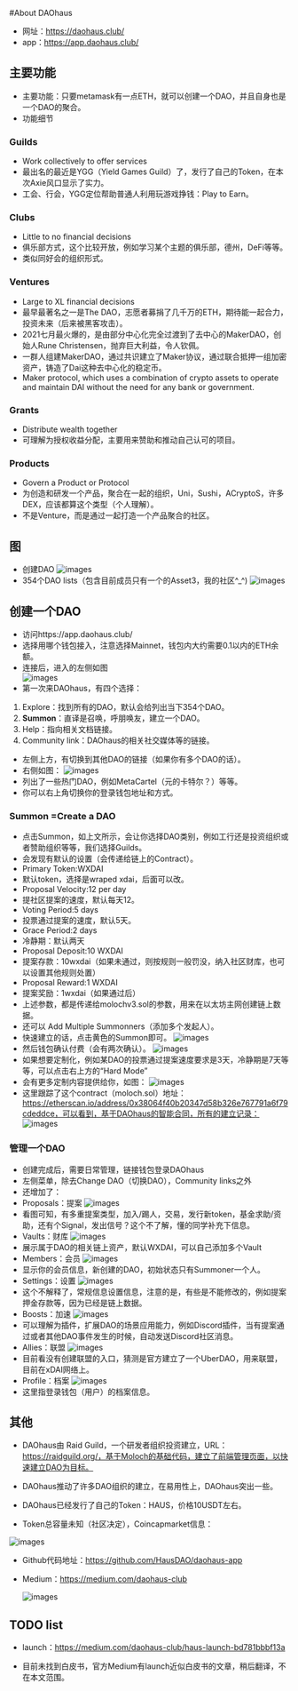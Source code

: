 #About DAOhaus
+ 网址：https://daohaus.club/
+ app：https://app.daohaus.club/
## 主要功能
+ 主要功能：只要metamask有一点ETH，就可以创建一个DAO，并且自身也是一个DAO的聚合。
+ 功能细节
### Guilds
+ Work collectively to offer services
+ 最出名的最近是YGG（Yield Games Guild）了，发行了自己的Token，在本次Axie风口显示了实力。
+ 工会、行会，YGG定位帮助普通人利用玩游戏挣钱：Play to Earn。

### Clubs
+ Little to no financial decisions
+ 俱乐部方式，这个比较开放，例如学习某个主题的俱乐部，德州，DeFi等等。
+ 类似同好会的组织形式。

### Ventures
+ Large to XL financial decisions
+ 最早最著名之一是The DAO，志愿者募捐了几千万的ETH，期待能一起合力，投资未来（后来被黑客攻击）。
+ 2021七月最火爆的，是由部分中心化完全过渡到了去中心的MakerDAO，创始人Rune Christensen，抛弃巨大利益，令人钦佩。
+ 一群人组建MakerDAO，通过共识建立了Maker协议，通过联合抵押一组加密资产，铸造了Dai这种去中心化的稳定币。
+ Maker protocol, which uses a combination of crypto assets to operate and maintain DAI without the need for any bank or government. 


### Grants
+ Distribute wealth together
+ 可理解为授权收益分配，主要用来赞助和推动自己认可的项目。

### Products
+ Govern a Product or Protocol
+ 为创造和研发一个产品，聚合在一起的组织，Uni，Sushi，ACryptoS，许多DEX，应该都算这个类型（个人理解）。
+ 不是Venture，而是通过一起打造一个产品聚合的社区。
## 图
+ 创建DAO
![images](images/daohaus-summon.png)
+ 354个DAO lists（包含目前成员只有一个的Asset3，我的社区^_^)
![images](images/daohaus-dao-list.png)

  
## 创建一个DAO
+ 访问https://app.daohaus.club/
+ 选择用哪个钱包接入，注意选择Mainnet，钱包内大约需要0.1以内的ETH余额。
+ 连接后，进入的左侧如图
 <br/>![images](images/inital-left.png)
+ 第一次来DAOhaus，有四个选择：
1.	Explore：找到所有的DAO，默认会给列出当下354个DAO。
2.	**Summon**：直译是召唤，呼朋唤友，建立一个DAO。
3.	Help：指向相关文档链接。
4.	Community link：DAOhaus的相关社交媒体等的链接。
+ 左侧上方，有切换到其他DAO的链接（如果你有多个DAO的话）。
+ 右侧如图：
![images](images/inital-right.png)
+ 列出了一些热门DAO，例如MetaCartel（元的卡特尔？）等等。
+ 你可以右上角切换你的登录钱包地址和方式。
### Summon =Create a DAO
+ 点击Summon，如上文所示，会让你选择DAO类别，例如工行还是投资组织或者赞助组织等等，我们选择Guilds。
+ 会发现有默认的设置（会传递给链上的Contract）。
+ Primary Token:WXDAI
+ 默认token，选择是wraped xdai，后面可以改。
+ Proposal Velocity:12 per day
+ 提社区提案的速度，默认每天12。
+ Voting Period:5 days
+ 投票通过提案的速度，默认5天。
+ Grace Period:2 days
+ 冷静期：默认两天
+ Proposal Deposit:10 WXDAI
+ 提案存款：10wxdai（如果未通过，则按规则一般罚没，纳入社区财库，也可以设置其他规则处置）
+ Proposal Reward:1 WXDAI
+ 提案奖励：1wxdai（如果通过后）
+ 上述参数，都是传递给molochv3.sol的参数，用来在以太坊主网创建链上数据。
+ 还可以 Add Multiple Summonners（添加多个发起人）。
+ 快速建立的话，点击黄色的Summon即可。
![images](images/summon.png)
+ 然后钱包确认付费（会有两次确认）。
![images](images/summon-2.png)
+ 如果想要定制化，例如某DAO的投票通过提案速度要求是3天，冷静期是7天等等，可以点击右上方的“Hard Mode”
+ 会有更多定制内容提供给你，如图：
![images](images/hard-mode.png)
+ 这里跟踪了这个contract（moloch.sol）地址：https://etherscan.io/address/0x38064f40b20347d58b326e767791a6f79cdeddce，可以看到，基于DAOhaus的智能合同，所有的建立记录：
![images](images/contracts.png)
### 管理一个DAO
+ 创建完成后，需要日常管理，链接钱包登录DAOhaus
+ 左侧菜单，除去Change DAO（切换DAO），Community links之外
+ 还增加了：
+ Proposals：提案
![images](images/proposals.png)
+ 看图可知，有多重提案类型，加入/踢人，交易，发行新token，基金求助/资助，还有个Signal，发出信号？这个不了解，懂的同学补充下信息。
+ Vaults：财库
![images](images/vaults.png)
+ 展示属于DAO的相关链上资产，默认WXDAI，可以自己添加多个Vault
+ Members：会员
![images](images/members.png)
+ 显示你的会员信息，新创建的DAO，初始状态只有Summoner一个人。
+ Settings：设置
![images](images/settings.png)
+ 这个不解释了，常规信息设置信息，注意的是，有些是不能修改的，例如提案押金存款等，因为已经是链上数据。
+ Boosts：加速
![images](images/boosts.png)
+ 可以理解为插件，扩展DAO的场景应用能力，例如Discord插件，当有提案通过或者其他DAO事件发生的时候，自动发送Discord社区消息。
+ Allies：联盟
![images](images/allies.png)
+ 目前看没有创建联盟的入口，猜测是官方建立了一个UberDAO，用来联盟，目前在xDAI网络上。
+ Profile：档案
![images](images/profile.png)
+ 这里指登录钱包（用户）的档案信息。
## 其他

+ DAOhaus由 Raid Guild，一个研发者组织投资建立，URL：https://raidguild.org/，基于Moloch的基础代码，建立了前端管理页面，以快速建立DAO为目标。

+ DAOhaus推动了许多DAO组织的建立，在易用性上，DAOhaus突出一些。

+ DAOhaus已经发行了自己的Token：HAUS，价格10USDT左右。

+ Token总容量未知（社区决定），Coincapmarket信息：

![images](images/cap-haus.png)

+ Github代码地址：https://github.com/HausDAO/daohaus-app

+ Medium：https://medium.com/daohaus-club

  ![images](images/medium.png)

## TODO list

+ launch：https://medium.com/daohaus-club/haus-launch-bd781bbbf13a

+ 目前未找到白皮书，官方Medium有launch近似白皮书的文章，稍后翻译，不在本文范围。